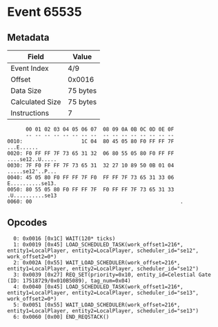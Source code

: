# Event 65535

## Metadata

| Field           | Value    |
|-----------------|----------|
| Event Index     | 4/9      |
| Offset          | 0x0016   |
| Data Size       | 75 bytes |
| Calculated Size | 75 bytes |
| Instructions    | 7        |

```
      00 01 02 03 04 05 06 07  08 09 0A 0B 0C 0D 0E 0F
      -- -- -- -- -- -- -- --  -- -- -- -- -- -- -- --
0010:                   1C 04  80 45 05 80 F0 FF FF 7F        ...E......
0020: F0 FF FF 7F 73 65 31 32  06 80 55 05 80 F0 FF FF  ....se12..U.....
0030: 7F F0 FF FF 7F 73 65 31  32 27 10 89 50 0B 01 04  .....se12'..P...
0040: 45 05 80 F0 FF FF 7F F0  FF FF 7F 73 65 31 33 06  E..........se13.
0050: 80 55 05 80 F0 FF FF 7F  F0 FF FF 7F 73 65 31 33  .U..........se13
0060: 00                                                .               
```

## Opcodes

```
  0: 0x0016 [0x1C] WAIT(120* ticks)
  1: 0x0019 [0x45] LOAD_SCHEDULED_TASK(work_offset1=216*, entity1=LocalPlayer, entity2=LocalPlayer, scheduler_id="se12", work_offset2=0*)
  2: 0x002A [0x55] WAIT_LOAD_SCHEDULER(work_offset=216*, entity1=LocalPlayer, entity2=LocalPlayer, scheduler_id="se12")
  3: 0x0039 [0x27] REQ_SET(priority=0x10, entity_id=Celestial Gate (ID: 17518729/0x010B5089), tag_num=0x04)
  4: 0x0040 [0x45] LOAD_SCHEDULED_TASK(work_offset1=216*, entity1=LocalPlayer, entity2=LocalPlayer, scheduler_id="se13", work_offset2=0*)
  5: 0x0051 [0x55] WAIT_LOAD_SCHEDULER(work_offset=216*, entity1=LocalPlayer, entity2=LocalPlayer, scheduler_id="se13")
  6: 0x0060 [0x00] END_REQSTACK()
```
